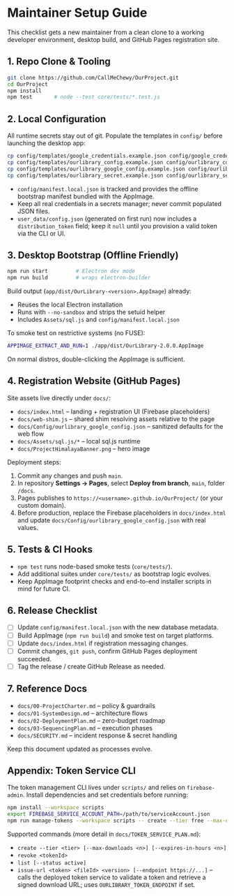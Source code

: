 # Maintainer Setup Guide

This checklist gets a new maintainer from a clean clone to a working developer environment, desktop build, and GitHub Pages registration site.

## 1. Repo Clone & Tooling

```bash
git clone https://github.com/CallMeChewy/OurProject.git
cd OurProject
npm install
npm test       # node --test core/tests/*.test.js
```

## 2. Local Configuration

All runtime secrets stay out of git. Populate the templates in `config/` before launching the desktop app:

```bash
cp config/templates/google_credentials.example.json config/google_credentials.json
cp config/templates/ourlibrary_config.example.json config/ourlibrary_config.json
cp config/templates/ourlibrary_google_config.example.json config/ourlibrary_google_config.json
cp config/templates/ourlibrary_secret.example.json config/ourlibrary_secret.json
```

- `config/manifest.local.json` is tracked and provides the offline bootstrap manifest bundled with the AppImage.
- Keep all real credentials in a secrets manager; never commit populated JSON files.
- `user_data/config.json` (generated on first run) now includes a `distribution_token` field; keep it `null` until you provision a valid token via the CLI or UI.

## 3. Desktop Bootstrap (Offline Friendly)

```bash
npm run start         # Electron dev mode
npm run build         # wraps electron-builder
```

Build output (`app/dist/OurLibrary-<version>.AppImage`) already:
- Reuses the local Electron installation
- Runs with `--no-sandbox` and strips the setuid helper
- Includes `Assets/sql.js` and `config/manifest.local.json`

To smoke test on restrictive systems (no FUSE):

```bash
APPIMAGE_EXTRACT_AND_RUN=1 ./app/dist/OurLibrary-2.0.0.AppImage
```

On normal distros, double-clicking the AppImage is sufficient.

## 4. Registration Website (GitHub Pages)

Site assets live directly under `docs/`:

- `docs/index.html` – landing + registration UI (Firebase placeholders)
- `docs/web-shim.js` – shared shim resolving assets relative to the page
- `docs/Config/ourlibrary_google_config.json` – sanitized defaults for the web flow
- `docs/Assets/sql.js/*` – local sql.js runtime
- `docs/ProjectHimalayaBanner.png` – hero image

Deployment steps:

1. Commit any changes and push `main`.
2. In repository **Settings → Pages**, select **Deploy from branch**, `main`, folder `/docs`.
3. Pages publishes to `https://<username>.github.io/OurProject/` (or your custom domain).
4. Before production, replace the Firebase placeholders in `docs/index.html` and update `docs/Config/ourlibrary_google_config.json` with real values.

## 5. Tests & CI Hooks

- `npm test` runs node-based smoke tests (`core/tests/`).
- Add additional suites under `core/tests/` as bootstrap logic evolves.
- Keep AppImage footprint checks and end-to-end installer scripts in mind for future CI.

## 6. Release Checklist

- [ ] Update `config/manifest.local.json` with the new database metadata.
- [ ] Build AppImage (`npm run build`) and smoke test on target platforms.
- [ ] Update `docs/index.html` if registration messaging changes.
- [ ] Commit changes, `git push`, confirm GitHub Pages deployment succeeded.
- [ ] Tag the release / create GitHub Release as needed.

## 7. Reference Docs

- `docs/00-ProjectCharter.md` – policy & guardrails
- `docs/01-SystemDesign.md` – architecture flows
- `docs/02-DeploymentPlan.md` – zero-budget roadmap
- `docs/03-SequencingPlan.md` – execution phases
- `docs/SECURITY.md` – incident response & secret handling

Keep this document updated as processes evolve.

## Appendix: Token Service CLI

The token management CLI lives under `scripts/` and relies on `firebase-admin`. Install dependencies and set credentials before running:

```bash
npm install --workspace scripts
export FIREBASE_SERVICE_ACCOUNT_PATH=/path/to/serviceAccount.json
npm run manage-tokens --workspace scripts -- create --tier free --max-downloads 3
```

Supported commands (more detail in `docs/TOKEN_SERVICE_PLAN.md`):

- `create --tier <tier> [--max-downloads <n>] [--expires-in-hours <n>]`
- `revoke <tokenId>`
- `list [--status active]`
- `issue-url <token> <fileId> <version> [--endpoint https://...]` – calls the deployed token service to validate a token and retrieve a signed download URL; uses `OURLIBRARY_TOKEN_ENDPOINT` if set.
